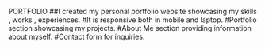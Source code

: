 PORTFOLIO
##I created my personal portfolio website showcasing my skills , works , experiences.
#It is responsive both in mobile and laptop.
#Portfolio section showcasing my projects.
#About Me section providing information about myself.
#Contact form for inquiries.



